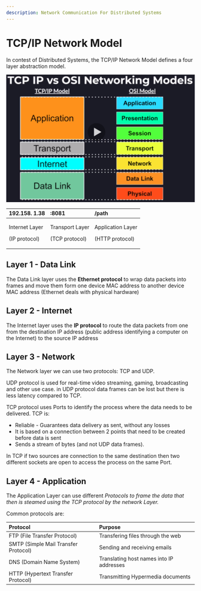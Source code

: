```yaml
---
description: Network Communication For Distributed Systems
---
```


# TCP/IP Network Model

In contest of Distributed Systems, the TCP/IP Network Model defines a four layer abstraction model.

![](../../.gitbook/assets/image%20%2810%29.png)

<table>
  <thead>
    <tr>
      <th style="text-align:left">192.158. 1.38</th>
      <th style="text-align:left">:8081</th>
      <th style="text-align:left">/path</th>
    </tr>
  </thead>
  <tbody>
    <tr>
      <td style="text-align:left">
        <p>Internet Layer</p>
        <p>(IP protocol)</p>
      </td>
      <td style="text-align:left">
        <p>Transport Layer</p>
        <p>(TCP protocol)</p>
      </td>
      <td style="text-align:left">
        <p>Application Layer</p>
        <p>(HTTP protocol)</p>
      </td>
    </tr>
  </tbody>
</table>

## Layer 1 - Data Link

The Data Link layer uses the **Ethernet protocol** to wrap data packets into frames and move them form one device MAC address to another device MAC address \(Ethernet deals with physical hardware\)

## Layer 2 - Internet

The Internet layer uses the **IP protocol** to route the data packets from one from the destination IP address \(public address identifying a computer on the Internet\) to the source IP address 

## Layer 3 - Network

The Network layer we can use two protocols: TCP and UDP.

UDP protocol is used for real-time video streaming, gaming, broadcasting and other use case. in UDP protocol data frames can be lost but there is less latency compared to TCP.

TCP protocol uses Ports to identify the process where the data needs to be delivered. TCP  is:

* Reliable - Guarantees data delivery as sent, without any losses
* It is based on a connection between 2 points that need to be created before data is sent 
* Sends a stream of bytes \(and not UDP data frames\).

In TCP if two sources are connection to the same destination then two different sockets are open to access the process on the same Port.

##  Layer 4 - Application 

The Application Layer can use different _Protocols to frame the data that then is steamed using the TCP protocol by the network Layer._

Common protocols are:

| Protocol | Purpose |
| :--- | :--- |
| FTP \(File Transfer Protocol\) | Transfering files through the web |
| SMTP \(Simple Mail Transfer Protocol\) | Sending and receiving emails |
| DNS \(Domain Name System\) | Translating host names into IP addresses |
| HTTP \(Hypertext Transfer Protocol\) | Transmitting Hypermedia documents |





